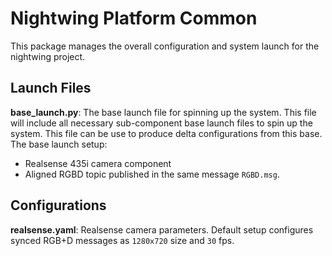 # Nightwing Platform Common

This package manages the overall configuration and system launch for the nightwing project.

## Launch Files

**base_launch.py**: The base launch file for spinning up the system. This file will include all necessary sub-component base launch files to spin up the system. This file can be use to produce delta configurations from this base. The base launch setup:
  - Realsense 435i camera component
  - Aligned RGBD topic published in the same message ``RGBD.msg``.

## Configurations

**realsense.yaml**: Realsense camera parameters. Default setup configures synced RGB+D messages as `1280x720` size and `30` fps.
